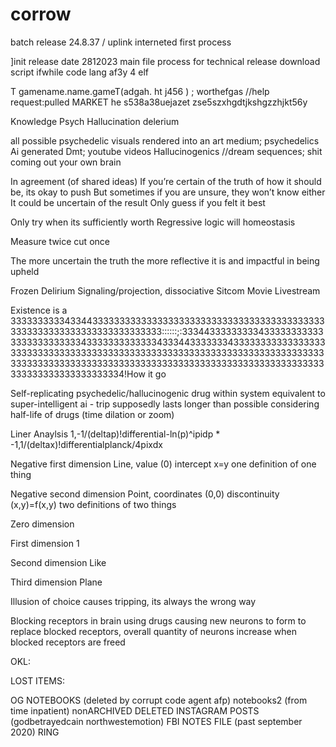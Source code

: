 # corrow
batch release 24.8.37 / uplink interneted first process

]init release date 2812023
main file process for technical release
download script ifwhile code lang af3y 4 elf

T gamename.name.gameT(adgah. ht j456
)
; worthefgas //help request:pulled MARKET he s538a38uejazet
zse5szxhgdtjkshgzzhjkt56y

Knowledge
Psych
Hallucination
delerium

all possible psychedelic visuals rendered into an art medium; psychedelics
Ai generated
Dmt; youtube videos
Hallucinogenics
//dream sequences; shit coming out your own brain


In agreement (of shared ideas)
If you’re certain of the truth of how it should be, its okay to push
But sometimes if you are unsure, they won’t know either
It could be uncertain of the result
Only guess if you felt it best

Only try when its sufficiently worth
Regressive logic will homeostasis

Measure twice cut once

The more uncertain the truth the more reflective it is and impactful in being upheld


Frozen
Delirium
Signaling/projection, dissociative 
Sitcom
Movie
Livestream

Existence is a 
33333333334334433333333333333333333333333333333333333333333333333333333333333333333333::::::;:33344333333333433333333333333333333333343333333333333433344333333343333333333333333333333333333333333333333333333333333333333333333333333333333333333333333333333333333333333333333333333333333333333333333333333333333333334!How it go

Self-replicating psychedelic/hallucinogenic drug within system equivalent to super-intelligent ai - trip supposedly lasts longer than possible considering half-life of drugs (time dilation or zoom)

Liner Anaylsis
1,-1/(deltap)!differential-ln(p)^ipidp * -1,1/(deltax)!differentialplanck/4pixdx

Negative first dimension
Line, value (0) intercept x=y one definition of one thing

Negative second dimension 
Point, coordinates (0,0) discontinuity (x,y)=f(x,y) two definitions of two things

Zero dimension


First dimension
1

Second dimension
Like

Third dimension
Plane



Illusion of choice causes tripping, its always the wrong way

Blocking receptors in brain using drugs causing new neurons to form to replace blocked receptors, overall quantity of neurons increase when blocked receptors are freed




OKL:

LOST ITEMS:

OG NOTEBOOKS (deleted by corrupt code agent afp)
notebooks2 (from time inpatient)
nonARCHIVED DELETED INSTAGRAM POSTS (godbetrayedcain northwestemotion)
FBI NOTES FILE (past september 2020)
RING


